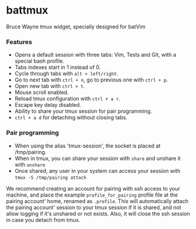 battmux
=======

Bruce Wayne tmux widget, specially designed for batVim

### Features
* Opens a default session with three tabs: Vim, Tests and Git, with a special bash profile.
* Tabs indexes start in 1 instead of 0.
* Cycle through tabs with `alt + left/right`.
* Go to next tab with `ctrl + n`, go to previous one with `ctrl + p`.
* Open new tab with `ctrl + t`.
* Mouse scroll enabled.
* Reload tmux configuration with `ctrl + a r`.
* Escape key delay disabled.
* Ability to share your tmux session for pair programming.
* `ctrl + a d` for detaching without closing tabs.

### Pair programming
* When using the alias 'tmux-session', the socket is placed at /tmp/pairing.
* When in tmux, you can share your session with `share` and unshare it with `unshare`
* Once shared, any user in your system can access your session with `tmux -S /tmp/pairing attach`

We recommend creating an account for pairing with ssh access to your machine, and place the example `profile_for_pairing` profile file at the pairing account' home, renamed as `.profile`. This will automatically attach the pairing account' session to your tmux session if it is shared, and not allow logging if it's unshared or not exists. Also, it will close the ssh session in case you detach from tmux.

